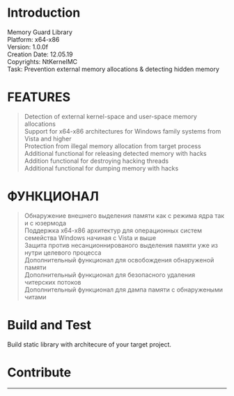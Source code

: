 # Introduction 
Memory Guard Library</br>
Platform: x64-x86</br>
Version: 1.0.0f</br>
Creation Date: 12.05.19</br>
Copyrights: NtKernelMC</br>
Task: Prevention external memory allocations & detecting hidden memory</br>

# FEATURES
> Detection of external kernel-space and user-space memory allocations</br>
> Support for x64-x86 architectures for Windows family systems from Vista and higher</br>
> Protection from illegal memory allocation from target process</br>
> Additional functional for releasing detected memory with hacks</br>
> Addition functional for destroying hacking threads</br>
> Additional functional for dumping memory with hacks</br>
# ФУНКЦИОНАЛ
> Обнаружение внешнего выделения памяти как с режима ядра так и с юзермода</br>
> Поддержка х64-х86 архитектур для операционных систем семейства Windows начиная с Vista и выше</br>
> Защита против несанционнированого выделения памяти уже из нутри целевого процесса</br>
> Дополнительный функционал для освобождения обнаруженой памяти</br>
> Дополнительный функционал для безопасного удаления читерских потоков</br>
> Дополнительный функционал для дампа памяти с обнаружеными читами</br>

# Build and Test
Build static library with architecure of your target project.

# Contribute
---
